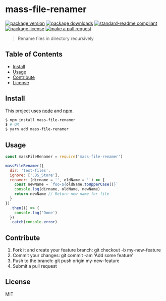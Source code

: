 
# mass-file-renamer
[![package version](https://img.shields.io/npm/v/mass-file-renamer.svg?style=flat-square)](https://npmjs.org/package/mass-file-renamer)
[![package downloads](https://img.shields.io/npm/dm/mass-file-renamer.svg?style=flat-square)](https://npmjs.org/package/mass-file-renamer)
[![standard-readme compliant](https://img.shields.io/badge/readme%20style-standard-brightgreen.svg?style=flat-square)](https://github.com/RichardLitt/standard-readme)
[![package license](https://img.shields.io/npm/l/mass-file-renamer.svg?style=flat-square)](https://npmjs.org/package/mass-file-renamer)
[![make a pull request](https://img.shields.io/badge/PRs-welcome-brightgreen.svg?style=flat-square)](http://makeapullrequest.com)

> Rename files in directory recursively

## Table of Contents

- [Install](#install)
- [Usage](#usage)
- [Contribute](#contribute)
- [License](#License)

## Install

This project uses [node](https://nodejs.org) and [npm](https://www.npmjs.com). 

```sh
$ npm install mass-file-renamer
$ # OR
$ yarn add mass-file-renamer
```

## Usage

```js
const massFileRenamer = require('mass-file-renamer')

massFileRenamer({
  dir: 'test-files',
  ignore: ['.DS_Store'],
  renamer: (dirname = '', oldName = '') => {
    const newName = `foo-${oldName.toUpperCase()}`
    console.log(dirname, oldName, newName)
    return newName // Return new name for file
  }
})
  .then(() => {
    console.log('Done')
  })
  .catch(console.error)

```

## Contribute

1. Fork it and create your feature branch: git checkout -b my-new-feature
2. Commit your changes: git commit -am 'Add some feature'
3. Push to the branch: git push origin my-new-feature 
4. Submit a pull request

## License

MIT
    